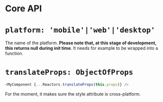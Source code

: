 Core API
===

# `platform: 'mobile'|'web'|'desktop'`

The name of the platform. **Please note that, at this stage of development, this returns null during init time**. It needs for example to be wrapped into a function.

# `translateProps: ObjectOfProps`

```javascript
<MyComponent {...Reactors.translateProps(this.props)} />
```

For the moment, it makes sure the style attribute is cross-platform.
